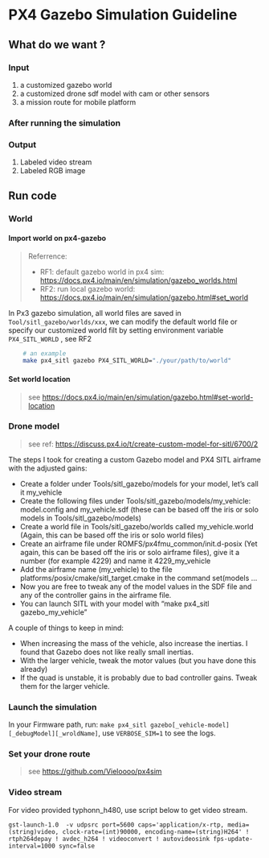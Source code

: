 # PX4 Gazebo Simulation Guideline

## What do we want ?

### Input

1. a customized gazebo world
2. a customized drone sdf model with cam or other sensors
3. a mission route for mobile platform

### After running the simulation

### Output

1. Labeled video stream
2. Labeled RGB image

## Run code

### World

#### Import world on px4-gazebo

> Referrence:
>
> - RF1: default gazebo world in px4 sim: https://docs.px4.io/main/en/simulation/gazebo_worlds.html
> - RF2: run local gazebo world: https://docs.px4.io/main/en/simulation/gazebo.html#set_world

In Px3 gazebo simulation, all world files are saved in `Tool/sitl_gazebo/worlds/xxx`, we can modify the default world file or specify our customized world filt by setting environment variable ` PX4_SITL_WORLD` , see RF2

```bash
    # an example
    make px4_sitl gazebo PX4_SITL_WORLD="./your/path/to/world"
```

#### Set world location

> see https://docs.px4.io/main/en/simulation/gazebo.html#set-world-location

### Drone model

> see ref: https://discuss.px4.io/t/create-custom-model-for-sitl/6700/2

The steps I took for creating a custom Gazebo model and PX4 SITL airframe with the adjusted gains:

- Create a folder under Tools/sitl_gazebo/models for your model, let’s call it my_vehicle
- Create the following files under Tools/sitl_gazebo/models/my_vehicle: model.config and my_vehicle.sdf (these can be based off the iris or solo models in Tools/sitl_gazebo/models)
- Create a world file in Tools/sitl_gazebo/worlds called my_vehicle.world (Again, this can be based off the iris or solo world files)
- Create an airframe file under ROMFS/px4fmu_common/init.d-posix (Yet again, this can be based off the iris or solo airframe files), give it a number (for example 4229) and name it 4229_my_vehicle
- Add the airframe name (my_vehicle) to the file platforms/posix/cmake/sitl_target.cmake in the command set(models …
- Now you are free to tweak any of the model values in the SDF file and any of the controller gains in the airframe file.
- You can launch SITL with your model with “make px4_sitl gazebo_my_vehicle”

A couple of things to keep in mind:

- When increasing the mass of the vehicle, also increase the inertias. I found that Gazebo does not like really small inertias.
- With the larger vehicle, tweak the motor values (but you have done this already)
- If the quad is unstable, it is probably due to bad controller gains. Tweak them for the larger vehicle.

### Launch the simulation

In your Firmware path, run: `make px4_sitl gazebo[_vehicle-model][_debugModel][_wroldName]`, use `VERBOSE_SIM=1` to see the logs.

### Set your drone route

> see https://github.com/Vieloooo/px4sim

### Video stream

For video provided typhonn_h480, use script below to get video stream.

```
gst-launch-1.0  -v udpsrc port=5600 caps='application/x-rtp, media=(string)video, clock-rate=(int)90000, encoding-name=(string)H264' ! rtph264depay ! avdec_h264 ! videoconvert ! autovideosink fps-update-interval=1000 sync=false
```
